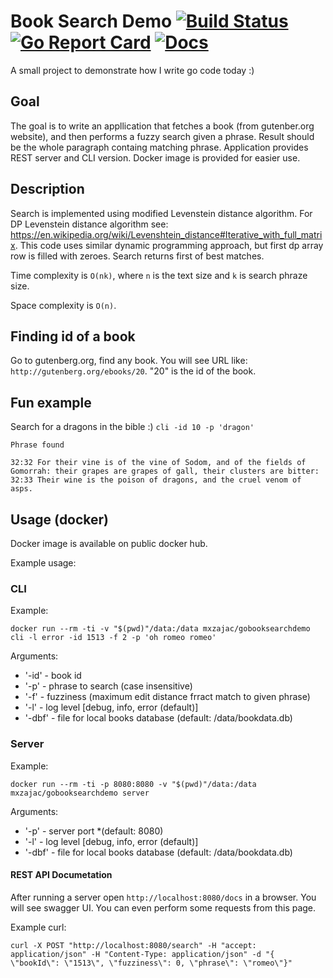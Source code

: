 
# Book Search Demo [![Build Status](https://travis-ci.org/m-zajac/gobooksearchdemo.svg?branch=master)](https://travis-ci.org/m-zajac/gobooksearchdemo) [![Go Report Card](https://goreportcard.com/badge/github.com/m-zajac/gobooksearchdemo)](https://goreportcard.com/report/github.com/m-zajac/gobooksearchdemo) [![Docs](https://pkg.go.dev/badge/github.com/m-zajac/gobooksearchdemo)](https://pkg.go.dev/github.com/m-zajac/gobooksearchdemo)

A small project to demonstrate how I write go code today :)

## Goal

The goal is to write an appllication that fetches a book (from gutenber.org website), and then performs a fuzzy search given a phrase. Result should be the whole paragraph containg matching phrase. 
Application provides REST server and CLI version. Docker image is provided for easier use.

## Description

Search is implemented using modified Levenstein distance algorithm.
For DP Levenstein distance algorithm see: https://en.wikipedia.org/wiki/Levenshtein_distance#Iterative_with_full_matrix.
This code uses similar dynamic programming approach, but first dp array row is filled with zeroes.
Search returns first of best matches.

Time complexity is `O(nk)`, where `n` is the text size and `k` is search phraze size.

Space complexity is `O(n)`.

## Finding id of a book

Go to gutenberg.org, find any book. You will see URL like: `http://gutenberg.org/ebooks/20`. "20" is the id of the book.

## Fun example

Search for a dragons in the bible :) `cli -id 10 -p 'dragon'`

```
Phrase found

32:32 For their vine is of the vine of Sodom, and of the fields of
Gomorrah: their grapes are grapes of gall, their clusters are bitter:
32:33 Their wine is the poison of dragons, and the cruel venom of
asps.
```

## Usage (docker)

Docker image is available on public docker hub.

Example usage:

### CLI

Example:

    docker run --rm -ti -v "$(pwd)"/data:/data mxzajac/gobooksearchdemo cli -l error -id 1513 -f 2 -p 'oh romeo romeo' 

Arguments:
- '-id' - book id
- '-p' - phrase to search (case insensitive)
- '-f' - fuzziness (maximum edit distance frract match to given phrase)
- '-l' - log level [debug, info, error (default)]
- '-dbf' - file for local books database (default: /data/bookdata.db)

### Server

Example:

    docker run --rm -ti -p 8080:8080 -v "$(pwd)"/data:/data mxzajac/gobooksearchdemo server

Arguments:
- '-p' - server port *(default: 8080)
- '-l' - log level [debug, info, error (default)]
- '-dbf' - file for local books database (default: /data/bookdata.db)

#### REST API Documetation

After running a server open `http://localhost:8080/docs` in a browser. You will see swagger UI. You can even perform some requests from this page.

Example curl:

    curl -X POST "http://localhost:8080/search" -H "accept: application/json" -H "Content-Type: application/json" -d "{ \"bookId\": \"1513\", \"fuzziness\": 0, \"phrase\": \"romeo\"}"